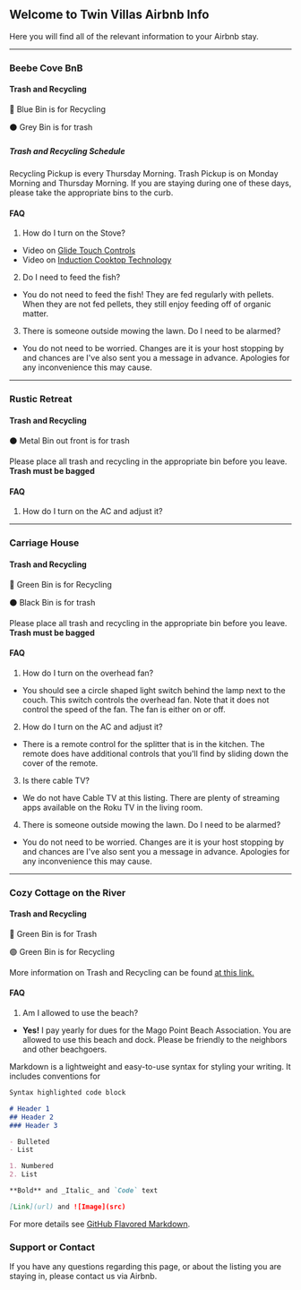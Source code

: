 ## Welcome to Twin Villas Airbnb Info

Here you will find all of the relevant information to your Airbnb stay. 

* * * * *

### Beebe Cove BnB

#### Trash and Recycling

🔵  Blue Bin is for Recycling

⚫  Grey Bin is for trash

##### Trash and Recycling Schedule

Recycling Pickup is every Thursday Morning. Trash Pickup is on Monday Morning and Thursday Morning. If you are staying during one of these days, please take the appropriate bins to the curb. 

#### FAQ

1. How do I turn on the Stove?

* Video on [Glide Touch Controls](https://www.youtube.com/embed/Lj3tS_uROFc?rel=0)
* Video on [Induction Cooktop Technology](https://www.youtube.com/embed/7Q20zZJAwD4?rel=0)

2. Do I need to feed the fish?

* You do not need to feed the fish! They are fed regularly with pellets. When they are not fed pellets, they still enjoy feeding off of organic matter. 

3. There is someone outside mowing the lawn. Do I need to be alarmed?

* You do not need to be worried. Changes are it is your host stopping by and chances are I've also sent you a message in advance. Apologies for any inconvenience this may cause. 


* * * * *

### Rustic Retreat

#### Trash and Recycling


⚫  Metal Bin out front is for trash

Please place all trash and recycling in the appropriate bin before you leave. **Trash must be bagged**

#### FAQ

1. How do I turn on the AC and adjust it?

* * * * *
### Carriage House

#### Trash and Recycling

🔵  Green Bin is for Recycling

⚫  Black Bin is for trash

Please place all trash and recycling in the appropriate bin before you leave. **Trash must be bagged**

#### FAQ

1. How do I turn on the overhead fan?
* You should see a circle shaped light switch behind the lamp next to the couch. This switch controls the overhead fan. Note that it does not control the speed of the fan. The fan is either on or off. 

2. How do I turn on the AC and adjust it?

* There is a remote control for the splitter that is in the kitchen. The remote does have additional controls that you'll find by sliding down the cover of the remote. 

3. Is there cable TV?

* We do not have Cable TV at this listing. There are plenty of streaming apps available on the Roku TV in the living room. 

4. There is someone outside mowing the lawn. Do I need to be alarmed?

* You do not need to be worried. Changes are it is your host stopping by and chances are I've also sent you a message in advance. Apologies for any inconvenience this may cause. 


* * * * *

### Cozy Cottage on the River

#### Trash and Recycling

🔵  Green Bin is for Trash

🟢  Green Bin is for Recycling

More information on Trash and Recycling can be found [at this link.](https://www.waterfordct.org/public-works/pages/recycling-single-stream)

#### FAQ

1. Am I allowed to use the beach?

* **Yes!** I pay yearly for dues for the Mago Point Beach Association. You are allowed to use this beach and dock. Please be friendly to the neighbors and other beachgoers. 





Markdown is a lightweight and easy-to-use syntax for styling your writing. It includes conventions for

```markdown
Syntax highlighted code block

# Header 1
## Header 2
### Header 3

- Bulleted
- List

1. Numbered
2. List

**Bold** and _Italic_ and `Code` text

[Link](url) and ![Image](src)
```

For more details see [GitHub Flavored Markdown](https://guides.github.com/features/mastering-markdown/).


### Support or Contact

If you have any questions regarding this page, or about the listing you are staying in, please contact us via Airbnb.
